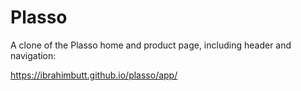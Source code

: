 # Plasso
A clone of the Plasso home and product page, including header and navigation:

https://ibrahimbutt.github.io/plasso/app/
